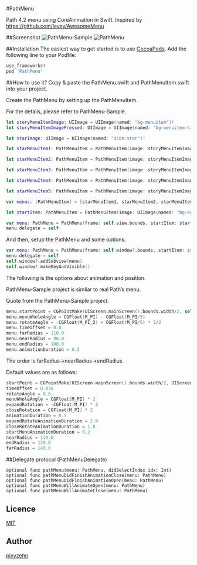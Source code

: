 #PathMenu

Path 4.2 menu using CoreAnimation in Swift. Inspired by https://github.com/levey/AwesomeMenu

##Screenshot
![PathMenu-Sample](https://raw.githubusercontent.com/pixyzehn/PathMenu/master/Assets/PathMenu-Sample-Demo.gif)
![PathMenu](https://raw.githubusercontent.com/pixyzehn/PathMenu/master/Assets/PathMenu-Demo.gif)

##Installation
The easiest way to get started is to use [CocoaPods](http://cocoapods.org/). Add the following line to your Podfile:

```ruby
use_frameworks!
pod 'PathMenu'
```

##How to use it?
Copy & paste the PathMenu.swift and PathMenuItem.swift into your project.

Create the PathMenu by setting up the PathMenuItem.

For the details, please refer to PathMenu-Sample.

```Swift
let storyMenuItemImage: UIImage = UIImage(named: "bg-menuitem")!
let storyMenuItemImagePressed: UIImage = UIImage(named: "bg-menuitem-highlighted")!

let starImage: UIImage = UIImage(named: "icon-star")!

let starMenuItem1: PathMenuItem = PathMenuItem(image: storyMenuItemImage, highlightedImage: storyMenuItemImagePressed, ContentImage: starImage, highlightedContentImage:nil)

let starMenuItem2: PathMenuItem = PathMenuItem(image: storyMenuItemImage, highlightedImage: storyMenuItemImagePressed, ContentImage: starImage, highlightedContentImage:nil)

let starMenuItem3: PathMenuItem = PathMenuItem(image: storyMenuItemImage, highlightedImage: storyMenuItemImagePressed, ContentImage: starImage, highlightedContentImage:nil)

let starMenuItem4: PathMenuItem = PathMenuItem(image: storyMenuItemImage, highlightedImage: storyMenuItemImagePressed, ContentImage: starImage, highlightedContentImage:nil)

let starMenuItem5: PathMenuItem = PathMenuItem(image: storyMenuItemImage, highlightedImage: storyMenuItemImagePressed, ContentImage: starImage, highlightedContentImage:nil)

var menus: [PathMenuItem] = [starMenuItem1, starMenuItem2, starMenuItem3, starMenuItem4, starMenuItem5]

let startItem: PathMenuItem = PathMenuItem(image: UIImage(named: "bg-addbutton"), highlightedImage: UIImage(named: "bg-addbutton-highlighted"), ContentImage: UIImage(named: "icon-plus"), highlightedContentImage: UIImage(named: "icon-plus-highlighted"))

var menu: PathMenu = PathMenu(frame: self.view.bounds, startItem: startItem, optionMenus: menus)
menu.delegate = self
```

And then, setup the PathMenu and some options.

```Swift
var menu: PathMenu = PathMenu(frame: self.window?.bounds, startItem: startItem, optionMenus: menus)
menu.delegate = self
self.window?.addSubview(menu)
self.window?.makeKeyAndVisible()
```

The following is the options about animation and position.

PathMenu-Sample project  is similar to real Path’s menu.

Quote from the PathMenu-Sample project.

```Swift
menu.startPoint = CGPointMake(UIScreen.mainScreen().bounds.width/2, self.view.frame.size.height - 30.0)
menu.menuWholeAngle = CGFloat(M_PI) - CGFloat(M_PI/5)
menu.rotateAngle = -CGFloat(M_PI_2) + CGFloat(M_PI/5) * 1/2
menu.timeOffset = 0.0
menu.farRadius = 110.0
menu.nearRadius = 90.0
menu.endRadius = 100.0
menu.animationDuration = 0.5
```

The order is farRadius→nearRadius→endRadius.

Default values are as follows:

```Swift
startPoint = CGPointMake(UIScreen.mainScreen().bounds.width/2, UIScreen.mainScreen().bounds.height/2)
timeOffset = 0.036
rotateAngle = 0.0
menuWholeAngle = CGFloat(M_PI) * 2
expandRotation = -CGFloat(M_PI) * 2
closeRotation = CGFloat(M_PI) * 2
animationDuration = 0.5
expandRotateAnimationDuration = 2.0
closeRotateAnimationDuration = 1.0
startMenuAnimationDuration = 0.2
nearRadius = 110.0
endRadius = 120.0
farRadius = 140.0
```

##Delegate protocol (PathMenuDelegate)

```
optional func pathMenu(menu: PathMenu, didSelectIndex idx: Int)
optional func pathMenuDidFinishAnimationClose(menu: PathMenu)
optional func pathMenuDidFinishAnimationOpen(menu: PathMenu)
optional func pathMenuWillAnimateOpen(menu: PathMenu)
optional func pathMenuWillAnimateClose(menu: PathMenu)
```

## Licence

[MIT](https://github.com/pixyzehn/PathMenu/blob/master/LICENSE.txt)

## Author

[pixyzehn](https://github.com/pixyzehn)
